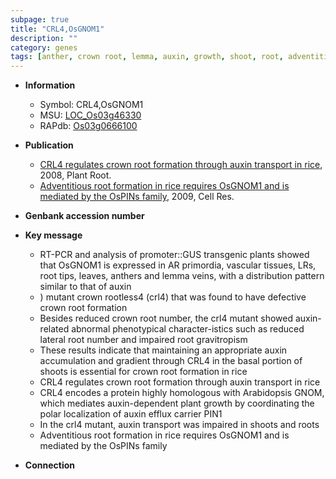 ```yaml
---
subpage: true
title: "CRL4,OsGNOM1"
description: ""
category: genes
tags: [anther, crown root, lemma, auxin, growth, shoot, root, adventitious root, lateral root, crown]
---
```


* **Information**  
    + Symbol: CRL4,OsGNOM1  
    + MSU: [LOC_Os03g46330](http://rice.plantbiology.msu.edu/cgi-bin/ORF_infopage.cgi?orf=LOC_Os03g46330)  
    + RAPdb: [Os03g0666100](http://rapdb.dna.affrc.go.jp/viewer/gbrowse_details/irgsp1?name=Os03g0666100)  

* **Publication**  
    + [CRL4 regulates crown root formation through auxin transport in rice](http://www.ncbi.nlm.nih.gov/pubmed?term=CRL4+regulates+crown+root+formation+through+auxin+transport+in+rice%5BTitle%5D), 2008, Plant Root.
    + [Adventitious root formation in rice requires OsGNOM1 and is mediated by the OsPINs family](http://www.ncbi.nlm.nih.gov/pubmed?term=Adventitious+root+formation+in+rice+requires+OsGNOM1+and+is+mediated+by+the+OsPINs+family%5BTitle%5D), 2009, Cell Res.

* **Genbank accession number**  

* **Key message**  
    + RT-PCR and analysis of promoter::GUS transgenic plants showed that OsGNOM1 is expressed in AR primordia, vascular tissues, LRs, root tips, leaves, anthers and lemma veins, with a distribution pattern similar to that of auxin
    + ) mutant crown rootless4 (crl4) that was found to have defective crown root formation
    + Besides reduced crown root number, the crl4 mutant showed auxin-related abnormal phenotypical character-istics such as reduced lateral root number and impaired root gravitropism
    + These results indicate that maintaining an appropriate auxin accumulation and gradient through CRL4 in the basal portion of shoots is essential for crown root formation in rice
    + CRL4 regulates crown root formation through auxin transport in rice
    + CRL4 encodes a protein highly homologous with Arabidopsis GNOM, which mediates auxin-dependent plant growth by coordinating the polar localization of auxin efflux carrier PIN1
    + In the crl4 mutant, auxin transport was impaired in shoots and roots
    + Adventitious root formation in rice requires OsGNOM1 and is mediated by the OsPINs family

* **Connection**  



